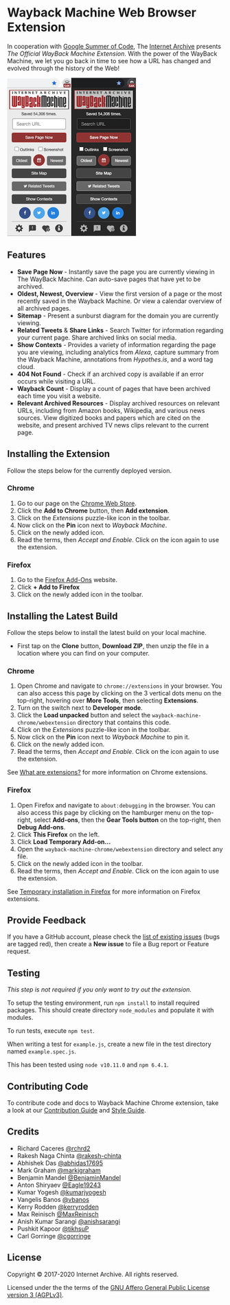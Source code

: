# Wayback Machine Web Browser Extension

In cooperation with [Google Summer of Code](https://summerofcode.withgoogle.com), The [Internet Archive](https://archive.org) presents *The Official WayBack Machine Extension*. With the power of the WayBack Machine, we let you go back in time to see how a URL has changed and evolved through the history of the Web!

![screenshot](graphics/screenshots/popups.png)


## Features

- **Save Page Now** - Instantly save the page you are currently viewing in The WayBack Machine. Can auto-save pages that have yet to be archived.
- **Oldest, Newest, Overview** - View the first version of a page or the most recently saved in the Wayback Machine. Or view a calendar overview of all archived pages.
- **Sitemap** - Present a sunburst diagram for the domain you are currently viewing.
- **Related Tweets** & **Share Links** - Search Twitter for information regarding your current page. Share archived links on social media.
- **Show Contexts** - Provides a variety of information regarding the page you are viewing, including analytics from *Alexa*, capture summary from the Wayback Machine, annotations from *Hypothes.is*, and a word tag cloud.
- **404 Not Found** - Check if an archived copy is available if an error occurs while visiting a URL.
- **Wayback Count** - Display a count of pages that have been archived each time you visit a website.
- **Relevant Archived Resources** - Display archived resources on relevant URLs, including from Amazon books, Wikipedia, and various news sources. View digitized books and papers which are cited on the website, and present archived TV news clips relevant to the current page.


## Installing the Extension

Follow the steps below for the currently deployed version.

### Chrome

1. Go to our page on the [Chrome Web Store](https://chrome.google.com/webstore/detail/wayback-machine/fpnmgdkabkmnadcjpehmlllkndpkmiak).
2. Click the **Add to Chrome** button, then **Add extension**.
3. Click on the *Extensions* puzzle-like icon in the toolbar.
4. Now click on the **Pin** icon next to *Wayback Machine*.
5. Click on the newly added icon.
6. Read the terms, then *Accept and Enable*. Click on the icon again to use the extension.

### Firefox

1. Go to the [Firefox Add-Ons](https://addons.mozilla.org/en-US/firefox/addon/wayback-machine_new/) website.
2. Click **+ Add to Firefox**
3. Click on the newly added icon in the toolbar.


## Installing the Latest Build

Follow the steps below to install the latest build on your local machine.

- First tap on the **Clone** button, **Download ZIP**, then unzip the file in a location where you can find on your computer.

### Chrome

1. Open Chrome and navigate to `chrome://extensions` in your browser. You can also access this page by clicking on the 3 vertical dots menu on the top-right, hovering over **More Tools**, then selecting **Extensions**.
2. Turn on the switch next to **Developer mode**.
3. Click the **Load unpacked** button and select the `wayback-machine-chrome/webextension` directory that contains this code.
4. Click on the *Extensions* puzzle-like icon in the toolbar.
5. Now click on the **Pin** icon next to *Wayback Machine* to pin it.
6. Click on the newly added icon.
7. Read the terms, then *Accept and Enable*. Click on the icon again to use the extension.

See [What are extensions?](https://developer.chrome.com/extensions) for more information on Chrome extensions.

### Firefox

1. Open Firefox and navigate to `about:debugging` in the browser. You can also access this page by clicking on the hamburger menu on the top-right, select **Add-ons**, then the **Gear Tools button** on the top-right, then **Debug Add-ons**.
2. Click **This Firefox** on the left.
3. Click **Load Temporary Add-on...**
4. Open the `wayback-machine-chrome/webextension` directory and select any file.
5. Click on the newly added icon in the toolbar.
6. Read the terms, then *Accept and Enable*. Click on the icon again to use the extension.

See [Temporary installation in Firefox](https://extensionworkshop.com/documentation/develop/temporary-installation-in-firefox/) for more information on Firefox extensions.


## Provide Feedback

If you have a GitHub account, please check the [list of existing issues](https://github.com/internetarchive/wayback-machine-chrome/issues) (bugs are tagged red), then create a **New issue** to file a Bug report or Feature request.


## Testing

*This step is not required if you only want to try out the extension.*

To setup the testing environment, run `npm install` to install required packages.
This should create directory `node_modules` and populate it with modules.

To run tests, execute `npm test`.

When writing a test for `example.js`, create a new file in the test directory
named `example.spec.js`.

This has been tested using `node v10.11.0` and `npm 6.4.1`.


## Contributing Code

To contribute code and docs to Wayback Machine Chrome extension, take a look at our [Contribution Guide](CONTRIBUTION_GUIDE.md) and [Style Guide](STYLE_GUIDE.md).


## Credits

- Richard Caceres [@rchrd2](https://github.com/rchrd2)
- Rakesh Naga Chinta [@rakesh-chinta](https://github.com/rakesh-chinta)
- Abhishek Das [@abhidas17695](https://github.com/abhidas17695)
- Mark Graham [@markjgraham](https://github.com/markjgraham)
- Benjamin Mandel [@BenjaminMandel](https://github.com/BenjaminMandel)
- Anton Shiryaev [@Eagle19243](https://github.com/Eagle19243)
- Kumar Yogesh [@kumarjyogesh](https://github.com/kumarjyogesh)
- Vangelis Banos [@vbanos](https://github.com/vbanos)
- Kerry Rodden [@kerryrodden](https://github.com/kerryrodden)
- Max Reinisch [@MaxReinisch](https://github.com/maxreinisch)
- Anish Kumar Sarangi [@anishsarangi](https://github.com/anishsarangi)
- Pushkit Kapoor [@tikhsuP](https://github.com/tikhsuP)
- Carl Gorringe [@cgorringe](https://github.com/cgorringe)


## License

Copyright © 2017-2020 Internet Archive. All rights reserved.

Licensed under the the terms of the [GNU Affero General Public License version 3 (AGPLv3)](LICENSE).
